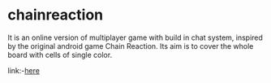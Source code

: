 # chainreaction
It is an online version of multiplayer game with build in chat system, inspired by the original android game Chain Reaction. Its aim is to cover the whole board with cells of single color.

link:-<a href="https://onlinechainreaction.herokuapp.com" target="_Blank">here</a>

